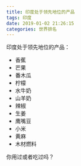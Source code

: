 ```yaml
---
title: 印度处于领先地位的产品
tags: 印度
date: 2019-01-02 21:26:15
categories: 世界排名
---
```

印度处于领先地位的产品：
<!-- more -->
- 香蕉
- 芒果
- 番木瓜
- 柠檬
- 水牛奶
- 山羊奶
- 辣椒
- 生姜
- 鹰嘴豆
- 小米
- 黄麻
- 木材燃料

你用过或者吃过吗？